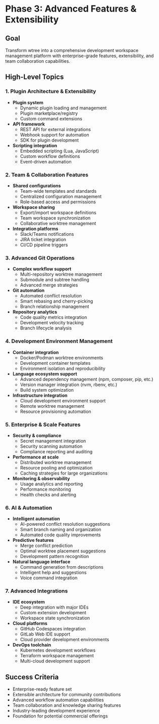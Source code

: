 # Phase 3: Advanced Features & Extensibility

## Goal
Transform wtree into a comprehensive development workspace management platform with enterprise-grade features, extensibility, and team collaboration capabilities.

## High-Level Topics

### 1. Plugin Architecture & Extensibility
- **Plugin system**
  - Dynamic plugin loading and management
  - Plugin marketplace/registry
  - Custom command extensions
- **API framework**
  - REST API for external integrations
  - Webhook support for automation
  - SDK for plugin development
- **Scripting integration**
  - Embedded scripting (Lua, JavaScript)
  - Custom workflow definitions
  - Event-driven automation

### 2. Team & Collaboration Features
- **Shared configurations**
  - Team-wide templates and standards
  - Centralized configuration management
  - Role-based access and permissions
- **Workspace sharing**
  - Export/import workspace definitions
  - Team workspace synchronization
  - Collaborative worktree management
- **Integration platforms**
  - Slack/Teams notifications
  - JIRA ticket integration
  - CI/CD pipeline triggers

### 3. Advanced Git Operations
- **Complex workflow support**
  - Multi-repository worktree management
  - Submodule and subtree handling
  - Advanced merge strategies
- **Git automation**
  - Automated conflict resolution
  - Smart rebasing and cherry-picking
  - Branch relationship management
- **Repository analytics**
  - Code quality metrics integration
  - Development velocity tracking
  - Branch lifecycle analysis

### 4. Development Environment Management
- **Container integration**
  - Docker/Podman worktree environments
  - Development container templates
  - Environment isolation and reproducibility
- **Language ecosystem support**
  - Advanced dependency management (npm, composer, pip, etc.)
  - Version manager integration (nvm, rbenv, etc.)
  - Build system optimization
- **Infrastructure integration**
  - Cloud development environment support
  - Remote worktree management
  - Resource provisioning automation

### 5. Enterprise & Scale Features
- **Security & compliance**
  - Secret management integration
  - Security scanning automation
  - Compliance reporting and auditing
- **Performance at scale**
  - Distributed worktree management
  - Resource pooling and optimization
  - Caching strategies for large organizations
- **Monitoring & observability**
  - Usage analytics and reporting
  - Performance monitoring
  - Health checks and alerting

### 6. AI & Automation
- **Intelligent automation**
  - AI-powered conflict resolution suggestions
  - Smart branch naming and organization
  - Automated code quality improvements
- **Predictive features**
  - Merge conflict prediction
  - Optimal worktree placement suggestions
  - Development pattern recognition
- **Natural language interface**
  - Command generation from descriptions
  - Intelligent help and suggestions
  - Voice command integration

### 7. Advanced Integrations
- **IDE ecosystem**
  - Deep integration with major IDEs
  - Custom extension development
  - Workspace state synchronization
- **Cloud platforms**
  - GitHub Codespaces integration
  - GitLab Web IDE support
  - Cloud provider development environments
- **DevOps toolchain**
  - Kubernetes development workflows
  - Terraform workspace management
  - Multi-cloud development support

## Success Criteria
- Enterprise-ready feature set
- Extensible architecture for community contributions
- Advanced workflow automation capabilities
- Team collaboration and knowledge sharing features
- Industry-leading development experience
- Foundation for potential commercial offerings